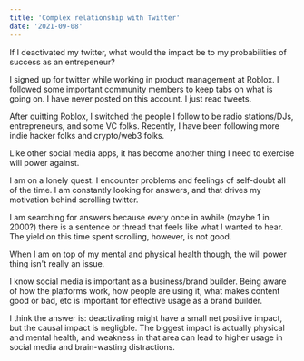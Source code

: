 ```yaml
---
title: 'Complex relationship with Twitter'
date: '2021-09-08'
---
```


If I deactivated my twitter, what would the impact be to my probabilities of success as an entrepeneur?

I signed up for twitter while working in product management at Roblox. I followed some important community members to keep tabs on what is going on. I have never posted on this account. I just read tweets. 

After quitting Roblox, I switched the people I follow to be radio stations/DJs, entrepreneurs, and  some VC folks. Recently, I have been following more indie hacker folks and crypto/web3 folks.

Like other social media apps, it has become another thing I need to exercise will power against. 

I am on a lonely quest. I encounter problems and feelings of self-doubt all of the time. I am constantly looking for answers, and that drives my motivation behind scrolling twitter. 

I am searching for answers because every once in awhile (maybe 1 in 2000?) there is a sentence or thread that feels like what I wanted to hear. The yield on this time spent scrolling, however, is not good.

When I am on top of my mental and physical health though, the will power thing isn't really an issue. 

I know social media is important as a business/brand builder. Being aware of how the platforms work, how people are using it, what makes content good or bad, etc is important for effective usage as a brand builder.

I think the answer is: deactivating might have a small net positive impact, but the causal impact is negligble. The biggest impact is actually physical and mental health, and weakness in that area can lead to higher usage in social media and brain-wasting distractions.
